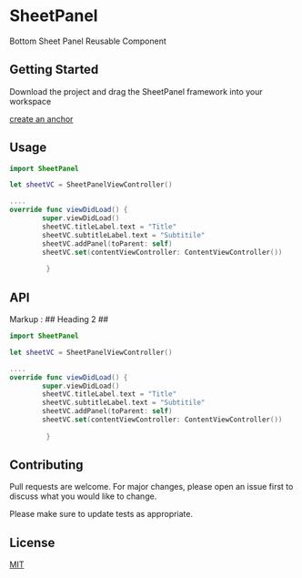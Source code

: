 # SheetPanel
Bottom Sheet Panel Reusable Component


## Getting Started

Download the project and drag the SheetPanel framework into your workspace

[create an anchor](#Features)



## Usage

```swift
import SheetPanel

let sheetVC = SheetPanelViewController()

....
override func viewDidLoad() {
        super.viewDidLoad()   
        sheetVC.titleLabel.text = "Title"
        sheetVC.subtitleLabel.text = "Subtitile"
        sheetVC.addPanel(toParent: self)
        sheetVC.set(contentViewController: ContentViewController())
        
         }
```


## API

Markup :  ## Heading 2 ##
```swift
import SheetPanel

let sheetVC = SheetPanelViewController()

....
override func viewDidLoad() {
        super.viewDidLoad()   
        sheetVC.titleLabel.text = "Title"
        sheetVC.subtitleLabel.text = "Subtitile"
        sheetVC.addPanel(toParent: self)
        sheetVC.set(contentViewController: ContentViewController())
        
         }
```

## Contributing
Pull requests are welcome. For major changes, please open an issue first to discuss what you would like to change.

Please make sure to update tests as appropriate.

## License
[MIT](https://choosealicense.com/licenses/mit/)
